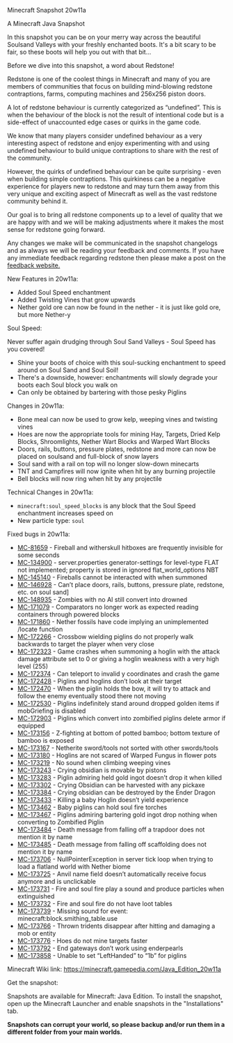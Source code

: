 
Minecraft Snapshot 20w11a

A Minecraft Java Snapshot

In this snapshot you can be on your merry way across the beautiful Soulsand Valleys with your 
freshly enchanted boots. It's a bit scary to be fair, so these boots will help you out with that bit...

Before we dive into this snapshot, a word about Redstone!

Redstone is one of the coolest things in Minecraft and many of you are members of communities that focus on building mind-blowing redstone contraptions, farms, computing machines and 256x256 piston doors.

A lot of redstone behaviour is currently categorized as “undefined”. This is when the behaviour of the block is not the result of intentional code but is a side-effect of unaccounted edge cases or quirks in the game code.​

We know that many players consider undefined behaviour as a very interesting aspect of redstone and enjoy experimenting with and using undefined behaviour to build unique contraptions to share with the rest of the community.​

However, the quirks of undefined behaviour can be quite surprising - even when building simple contraptions. This quirkiness can be a negative experience for players new to redstone and may turn them away from this very unique and exciting aspect of Minecraft as well as the vast redstone community behind it.​

Our goal is to bring all redstone components up to a level of quality that we are happy with and we will be making adjustments where it makes the most sense for redstone going forward.

Any changes we make will be communicated in the snapshot changelogs and as always we will be reading your feedback and comments. If you have any immediate feedback regarding redstone then please make a post on the [feedback website.](https://feedback.minecraft.net/)

New Features in 20w11a:

   * Added Soul Speed enchantment
   * Added Twisting Vines that grow upwards
   * Nether gold ore can now be found in the nether - it is just like gold ore, but more Nether-y

Soul Speed:

Never suffer again drudging through Soul Sand Valleys - Soul Speed has you covered!

   * Shine your boots of choice with this soul-sucking enchantment to speed around on Soul Sand and Soul Soil!
   * There's a downside, however: enchantments will slowly degrade your boots each Soul block you walk on
   * Can only be obtained by bartering with those pesky Piglins

Changes in 20w11a:

   * Bone meal can now be used to grow kelp, weeping vines and twisting vines
   * Hoes are now the appropriate tools for mining Hay, Targets, Dried Kelp Blocks, Shroomlights, Nether Wart Blocks and Warped Wart Blocks
   * Doors, rails, buttons, pressure plates, redstone and more can now be placed on soulsand and full-block of snow layers
   * Soul sand with a rail on top will no longer slow-down minecarts
   * TNT and Campfires will now ignite when hit by any burning projectile
   * Bell blocks will now ring when hit by any projectile

Technical Changes in 20w11a:

   * `minecraft:soul_speed_blocks` is any block that the Soul Speed enchantment increases speed on
   * New particle type: `soul`

Fixed bugs in 20w11a:

   * [MC-81659](https://bugs.mojang.com/browse/MC-81659) - Fireball and witherskull hitboxes are frequently invisible for some seconds
   * [MC-134900](https://bugs.mojang.com/browse/MC-134900) - server.properties generator-settings for level-type FLAT not implemented; property is stored in ignored flat_world_options NBT
   * [MC-145140](https://bugs.mojang.com/browse/MC-145140) - Fireballs cannot be interacted with when summoned
   * [MC-146928](https://bugs.mojang.com/browse/MC-146928) - Can’t place doors, rails, buttons, pressure plate, redstone, etc. on soul sand]
   * [MC-148935](https://bugs.mojang.com/browse/MC-148935) - Zombies with no AI still convert into drowned
   * [MC-171079](https://bugs.mojang.com/browse/MC-171079) - Comparators no longer work as expected reading containers through powered blocks
   * [MC-171860](https://bugs.mojang.com/browse/MC-171860) - Nether fossils have code implying an unimplemented /locate function
   * [MC-172266](https://bugs.mojang.com/browse/MC-172266) - Crossbow wielding piglins do not properly walk backwards to target the player when very close
   * [MC-172323](https://bugs.mojang.com/browse/MC-172323) - Game crashes when summoning a hoglin with the attack damage attribute set to 0 or giving a hoglin weakness with a very high level (255)
   * [MC-172374](https://bugs.mojang.com/browse/MC-172374) - Can teleport to invalid y coordinates and crash the game
   * [MC-172428](https://bugs.mojang.com/browse/MC-172428) - Piglins and hoglins don’t look at their target
   * [MC-172470](https://bugs.mojang.com/browse/MC-172470) - When the piglin holds the bow, it will try to attack and follow the enemy eventually stood there not moving
   * [MC-172530](https://bugs.mojang.com/browse/MC-172530) - Piglins indefinitely stand around dropped golden items if mobGriefing is disabled
   * [MC-172903](https://bugs.mojang.com/browse/MC-172903) - Piglins which convert into zombified piglins delete armor if equipped
   * [MC-173156](https://bugs.mojang.com/browse/MC-173156) - Z-fighting at bottom of potted bamboo; bottom texture of bamboo is exposed
   * [MC-173167](https://bugs.mojang.com/browse/MC-173167) - Netherite sword/tools not sorted with other swords/tools
   * [MC-173180](https://bugs.mojang.com/browse/MC-173180) - Hoglins are not scared of Warped Fungus in flower pots
   * [MC-173219](https://bugs.mojang.com/browse/MC-173219) - No sound when climbing weeping vines
   * [MC-173243](https://bugs.mojang.com/browse/MC-173243) - Crying obsidian is movable by pistons
   * [MC-173283](https://bugs.mojang.com/browse/MC-173283) - Piglin admiring held gold ingot doesn’t drop it when killed
   * [MC-173302](https://bugs.mojang.com/browse/MC-173302) - Crying Obsidian can be harvested with any pickaxe
   * [MC-173384](https://bugs.mojang.com/browse/MC-173384) - Crying obsidian can be destroyed by the Ender Dragon
   * [MC-173433](https://bugs.mojang.com/browse/MC-173433) - Killing a baby Hoglin doesn’t yield experience
   * [MC-173462](https://bugs.mojang.com/browse/MC-173462) - Baby piglins can hold soul fire torches
   * [MC-173467](https://bugs.mojang.com/browse/MC-173467) - Piglins admiring bartering gold ingot drop nothing when converting to Zombified Piglin
   * [MC-173484](https://bugs.mojang.com/browse/MC-173484) - Death message from falling off a trapdoor does not mention it by name
   * [MC-173485](https://bugs.mojang.com/browse/MC-173485) - Death message from falling off scaffolding does not mention it by name
   * [MC-173706](https://bugs.mojang.com/browse/MC-173706) - NullPointerException in server tick loop when trying to load a flatland world with Nether biome
   * [MC-173725](https://bugs.mojang.com/browse/MC-173725) - Anvil name field doesn’t automatically receive focus anymore and is unclickable
   * [MC-173731](https://bugs.mojang.com/browse/MC-173731) - Fire and soul fire play a sound and produce particles when extinguished
   * [MC-173732](https://bugs.mojang.com/browse/MC-173732) - Fire and soul fire do not have loot tables
   * [MC-173739](https://bugs.mojang.com/browse/MC-173739) - Missing sound for event: minecraft:block.smithing_table.use
   * [MC-173766](https://bugs.mojang.com/browse/MC-173766) - Thrown tridents disappear after hitting and damaging a mob or entity
   * [MC-173776](https://bugs.mojang.com/browse/MC-173776) - Hoes do not mine targets faster
   * [MC-173792](https://bugs.mojang.com/browse/MC-173792) - End gateways don’t work using enderpearls
   * [MC-173858](https://bugs.mojang.com/browse/MC-173858) - Unable to set “LeftHanded” to “1b” for piglins

Minecraft Wiki link: https://minecraft.gamepedia.com/Java_Edition_20w11a

Get the snapshot:

Snapshots are available for Minecraft: Java Edition. To install the snapshot, open up the Minecraft Launcher and enable snapshots in the "Installations" tab.

**Snapshots can corrupt your world, so please backup and/or run them in a different folder from your main worlds.**